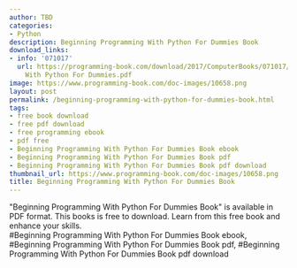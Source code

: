 ```yaml
---
author: TBD
categories:
- Python
description: Beginning Programming With Python For Dummies Book
download_links:
- info: '071017'
  url: https://programming-book.com/download/2017/ComputerBooks/071017/Beginning Programming
    With Python For Dummies.pdf
image: https://www.programming-book.com/doc-images/10658.png
layout: post
permalink: /beginning-programming-with-python-for-dummies-book.html
tags:
- free book download
- free pdf download
- free programming ebook
- pdf free
- Beginning Programming With Python For Dummies Book ebook
- Beginning Programming With Python For Dummies Book pdf
- Beginning Programming With Python For Dummies Book pdf download
thumbnail_url: https://www.programming-book.com/doc-images/10658.png
title: Beginning Programming With Python For Dummies Book
---
```


 
<div class="item-desc text-justify">
  "Beginning Programming With Python For Dummies Book" is available in PDF format. This books is free to download. Learn from this free book and enhance your skills.
  <br>
  #Beginning Programming With Python For Dummies Book ebook, #Beginning Programming With Python For Dummies Book pdf, #Beginning Programming With Python For Dummies Book pdf download
</div>